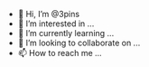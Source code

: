 - 👋 Hi, I’m @3pins
- 👀 I’m interested in ...
- 🌱 I’m currently learning ...
- 💞️ I’m looking to collaborate on ...
- 📫 How to reach me ...

<!---
3pins/3pins is a ✨ special ✨ repository because its `README.md` (this file) appears on your GitHub profile.
You can click the Preview link to take a look at your changes.
--->
